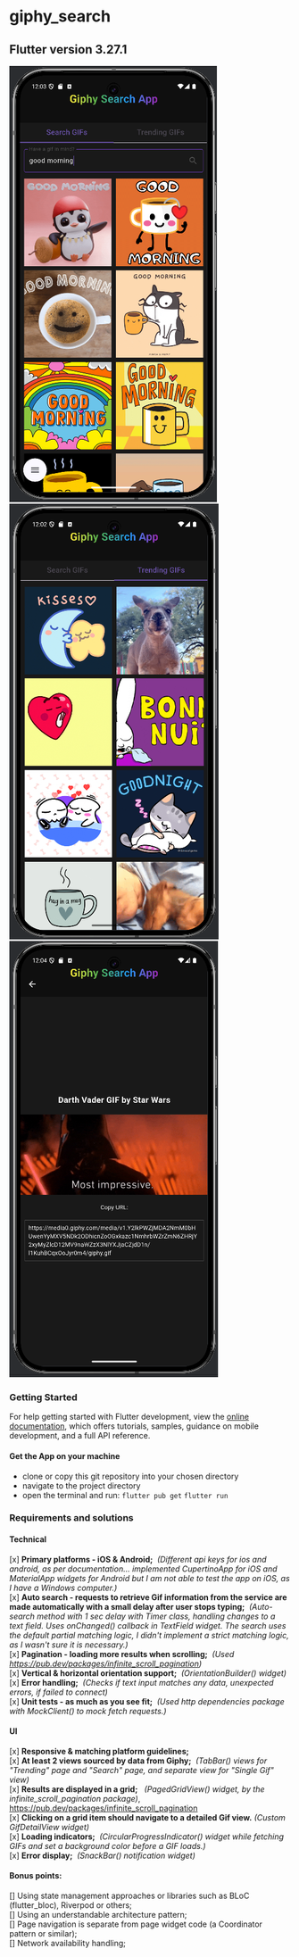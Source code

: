 # giphy_search

## Flutter version 3.27.1

![Search](assets/screenshots/search.png) 
![Trending](assets/screenshots/trending.png)
![Detail](assets/screenshots/detail_view.png) 

### Getting Started

For help getting started with Flutter development, view the
[online documentation](https://docs.flutter.dev/), which offers tutorials,
samples, guidance on mobile development, and a full API reference.

#### Get the App on your machine
+ clone or copy this git repository into your chosen directory
+ navigate to the project directory
+ open the terminal and run:
`` flutter pub get ``
`` flutter run ``

### Requirements and solutions

#### Technical
[x]  **Primary platforms - iOS & Android;** &nbsp;_(Different api keys for ios and android, as per documentation... implemented CupertinoApp for iOS and MaterialApp widgets for Android but I am not able to test the app on iOS, as I have a Windows computer.)_ <br>
[x]  **Auto search - requests to retrieve Gif information from the service are made automatically with a small delay after user stops typing;** &nbsp;_(Auto-search method with 1 sec delay with Timer class, handling changes to a text field. Uses onChanged() callback in TextField widget. The search uses the default partial matching logic, I didn't implement a strict matching logic, as I wasn't sure it is necessary.)_ <br>
[x]  **Pagination - loading more results when scrolling;** &nbsp;_(Used https://pub.dev/packages/infinite_scroll_pagination)_ <br>
[x]  **Vertical & horizontal orientation support;** &nbsp;_(OrientationBuilder() widget)_ <br>
[x]  **Error handling;** &nbsp;_(Checks if text input matches any data, unexpected errors, if failed to connect)_ <br>
[x]  **Unit tests - as much as you see fit;** &nbsp;_(Used http dependencies package with MockClient() to mock fetch requests.)_ <br>

#### UI
[x]  **Responsive & matching platform guidelines;** <br>
[x]  **At least 2 views sourced by data from Giphy;** &nbsp;_(TabBar() views for "Trending" page and "Search" page, and separate view for "Single Gif" view)_ <br>
[x]  **Results are displayed in a grid;** &nbsp; _(PagedGridView() widget, by the infinite_scroll_pagination package)_, https://pub.dev/packages/infinite_scroll_pagination <br>
[x]  **Clicking on a grid item should navigate to a detailed Gif view.** _(Custom GifDetailView widget)_ <br>
[x]  **Loading indicators;** &nbsp;_(CircularProgressIndicator() widget while fetching GIFs and set a background color before a GIF loads.)_ <br>
[x]  **Error display;** &nbsp;_(SnackBar() notification widget)_ <br>

#### Bonus points:
[]  Using state management approaches or libraries such as BLoC (flutter_bloc), Riverpod or others; <br>
[]  Using an understandable architecture pattern; <br>
[]  Page navigation is separate from page widget code (a Coordinator pattern or similar); <br>
[]  Network availability handling; <br>